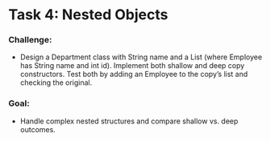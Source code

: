 # Task 4: Nested Objects
### Challenge: 
- Design a Department class with String name and a List<Employee> (where Employee has String name and int id). Implement both shallow and deep copy constructors. Test both by adding an Employee to the copy’s list and checking the original.

### Goal: 
- Handle complex nested structures and compare shallow vs. deep outcomes.


